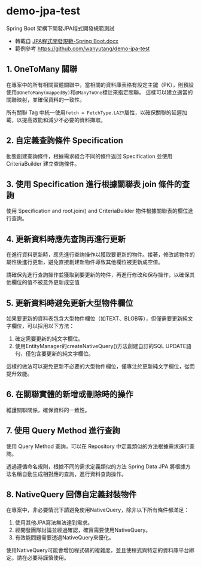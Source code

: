 # demo-jpa-test

Spring Boot 架構下開發JPA程式開發規範測試

- 轉載自 [JPA程式開發規範-Spring Boot.docx](https://docs.google.com/document/d/1lc1eJQxYJ8KdfDTcueoIJ4J2F9cKSMWr/edit?usp=sharing&ouid=100460925661581070808&rtpof=true&sd=true)
- 範例參考 <https://github.com/wanyutang/demo-jpa-test>
## 1. OneToMany 關聯

在專案中的所有相關實體關聯中，當相關的資料庫表格有設定主鍵（PK），則預設使用`@OneToMany(mappedBy)`和`@ManyToOne`標註來指定關聯。
這樣可以建立適當的關聯映射，並確保資料的一致性。

所有關聯 Tag 中統一使用`fetch = FetchType.LAZY`屬性，以確保關聯的延遲加載，以提高效能和減少不必要的資料擷取。

## 2. 自定義查詢條件 Specification

動態創建查詢條件，根據需求組合不同的條件返回 Specification 並使用 CriteriaBuilder 建立查詢條件。

## 3. 使用 Specification 進行根據關聯表 join 條件的查詢

使用 Specification and root.join() and  CriteriaBuilder 物件根據關聯表的欄位進行查詢。


## 4. 更新資料時應先查詢再進行更新

在進行資料更新時，應先進行查詢操作以獲取要更新的物件。接著，修改該物件的屬性後進行更新，避免直接創建新物件導致其他欄位被更新成空值。

請確保先進行查詢操作並獲取到要更新的物件，再進行修改和保存操作，以確保其他欄位的值不被意外更新成空值

## 5. 更新資料時避免更新大型物件欄位

如果要更新的資料表包含大型物件欄位（如TEXT、BLOB等），但僅需要更新純文字欄位，可以採用以下方法：

1. 確定需要更新的純文字欄位。
2. 使用EntityManager的createNativeQuery()方法創建自訂的SQL UPDATE語句，僅包含要更新的純文字欄位。

這樣的做法可以避免更新不必要的大型物件欄位，僅專注於更新純文字欄位，從而提升效能。

## 6. 在關聯實體的新增或刪除時的操作

維護關聯關係，確保資料的一致性。

## 7. 使用 Query Method 進行查詢

使用 Query Method 查詢，可以在 Repository 中定義類似的方法根據需求進行查詢。

透過遵循命名規則，根據不同的需求定義類似的方法 Spring Data JPA 將根據方法名稱自動生成相對應的查詢，進行資料查詢操作。

## 8. NativeQuery 回傳自定義封裝物件

在專案中，非必要情況下請避免使用NativeQuery，除非以下所有條件都滿足：

1. 使用其他JPA寫法無法達到需求。
2. 經開發團隊討論並經過確認，確實需要使用NativeQuery。
3. 有效能問題需要透過NativeQuery來優化。

使用NativeQuery可能會增加程式碼的複雜度，並且使程式與特定的資料庫平台綁定。請在必要時謹慎使用。